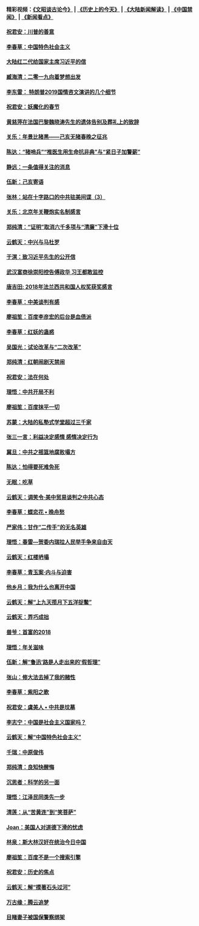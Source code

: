 #### 精彩视频：[《文昭谈古论今》](http://45.32.25.56/wenzhao) | [《历史上的今天》](http://45.32.25.56/today-in-history) | [《大陆新闻解读》](http://45.32.25.56/ntdtv-comedy) | [《中国禁闻》](http://45.32.25.56/ntdtv-news) | [《新闻看点》](http://45.32.25.56/news-insight) 

 #### [祝君安：川普的善意](../pages/nsc993/n11032077.md?t=02100031) 

#### [李春草：中国特色社会主义](../pages/nsc993/n11032132.md?t=02100031) 

#### [大陆红二代给国家主席习近平的信](../pages/nsc993/n11031995.md?t=02100031) 

#### [臧海清：二零一九向着梦想出发](../pages/nsc993/n11031959.md?t=02100031) 

#### [李东雷： 特朗普2019国情咨文演讲的几个细节](../pages/nsc993/n11031943.md?t=02100031) 

#### [祝君安：妖魔化的春节](../pages/nsc993/n11031747.md?t=02100031) 

#### [黄慈萍在法国巴黎魏晓涛先生的遗体告别及葬礼上的致辞](../pages/nsc993/n11031419.md?t=02100031) 

#### [关乐：年景比猪黑——己亥无猪春晚之征兆](../pages/nsc993/n11031494.md?t=02100031) 

#### [陈达：“猪哨兵”“推医生用生命抗非典”与“紧日子加警薪”](../pages/nsc993/n11027746.md?t=02100031) 

#### [静远：一条值得关注的消息](../pages/nsc993/n11024470.md?t=02100031) 

#### [伍新：己亥寄语](../pages/nsc993/n11024543.md?t=02100031) 

#### [张林：站在十字路口的中共驻美间谍（3）](../pages/nsc993/n11023043.md?t=02100031) 

#### [关乐：北京年关鞭炮实名制感言](../pages/nsc993/n11022630.md?t=02100031) 

#### [郑纯清：“证明”取消六千多项与“清廉”下滑十位](../pages/nsc993/n11022638.md?t=02100031) 

#### [云鹤天：中兴与马杜罗](../pages/nsc993/n11022620.md?t=02100031) 

#### [于溟：致习近平先生的公开信](../pages/nsc993/n11022593.md?t=02100031) 

#### [武汉富商徐崇阳控告傅政华 习王都敢监控](../pages/nsc993/n11022212.md?t=02100031) 

#### [唐吉田: 2018年法兰西共和国人权奖获奖感言](../pages/nsc993/n11021537.md?t=02100031) 

#### [李春草：中美谈判有感](../pages/nsc993/n11019776.md?t=02100031) 

#### [廖祖笙：百度李彦宏的后台是血债派](../pages/nsc993/n11019767.md?t=02100031) 

#### [李春草：红妖的蛊惑](../pages/nsc993/n11017095.md?t=02100031) 

#### [吴国光：试论改革与“二次改革”](../pages/nsc993/n11017055.md?t=02100031) 

#### [郑纯清：红朝闹剧天禁闹](../pages/nsc993/n11017030.md?t=02100031) 

#### [祝君安：法在何处](../pages/nsc993/n11017021.md?t=02100031) 

#### [理悟：中共开局不利](../pages/nsc993/n11016938.md?t=02100031) 

#### [廖祖笙：百度抹平一切](../pages/nsc993/n11014925.md?t=02100031) 

#### [苏蒙：大陆的私塾式学堂超过三千家](../pages/nsc993/n11014334.md?t=02100031) 

#### [张三一言：利益决定感情 感情决定行为](../pages/nsc993/n11012463.md?t=02100031) 

#### [冀旦：中共之摇篮地腐败塌方](../pages/nsc993/n11009533.md?t=02100031) 

#### [陈达：怕得要死难免死](../pages/nsc993/n11009520.md?t=02100031) 

#### [无眠：吃草](../pages/nsc993/n11007940.md?t=02100031) 

#### [云鹤天：调笑令‧美中贸易谈判之中共心态](../pages/nsc993/n11007670.md?t=02100031) 

#### [李春草：蝶恋花  •  晚舟愁](../pages/nsc993/n11006605.md?t=02100031) 

#### [严家伟：甘作“二传手”的无名英雄](../pages/nsc993/n11005340.md?t=02100031) 

#### [理悟：春雷—贺委内瑞拉人民举手争来自由天](../pages/nsc993/n11005334.md?t=02100031) 

#### [云鹤天：红楼坍塌](../pages/nsc993/n11005318.md?t=02100031) 

#### [李春草：青玉案·内斗与迫害](../pages/nsc993/n11005306.md?t=02100031) 

#### [他乡月：我为什么也离开中国](../pages/nsc993/n11003553.md?t=02100031) 

#### [云鹤天：解“上九天揽月下五洋捉鳖”](../pages/nsc993/n11000750.md?t=02100031) 

#### [云鹤天：弄巧成拙](../pages/nsc993/n11000722.md?t=02100031) 

#### [兽爷：首富的2018](../pages/nsc993/n11000693.md?t=02100031) 

#### [理悟：年关滋味](../pages/nsc993/n10998847.md?t=02100031) 

#### [伍新：解“鲁迅‘路是人走出来的’假哲理”](../pages/nsc993/n10998777.md?t=02100031) 

#### [张山：修大法去掉了我的赌性](../pages/nsc993/n10997702.md?t=02100031) 

#### [李春草：紫阳之歌](../pages/nsc993/n10997679.md?t=02100031) 

#### [祝君安：虞美人 • 中共是坟墓](../pages/nsc993/n10996090.md?t=02100031) 

#### [李志宁：中国是社会主义国家吗？](../pages/nsc993/n10996097.md?t=02100031) 

#### [云鹤天：解“中国特色社会主义”](../pages/nsc993/n10996043.md?t=02100031) 

#### [千瑞：中原俊伟](../pages/nsc993/n10995401.md?t=02100031) 

#### [郑纯清：良知快醒悔](../pages/nsc993/n10995385.md?t=02100031) 

#### [沉思者：科学的另一面](../pages/nsc993/n10996074.md?t=02100031) 

#### [理悟：江泽民同类先一步](../pages/nsc993/n10995378.md?t=02100031) 

#### [清莲：从“苦黄连”到“笑菩萨”](../pages/nsc993/n10995466.md?t=02100031) 

#### [Joan：美国人对道德下滑的忧虑](../pages/nsc993/n10995424.md?t=02100031) 

#### [林泉：斯大林汉奸在统治今日中国](../pages/nsc993/n10995210.md?t=02100031) 

#### [廖祖笙：百度不是一个搜索引擎](../pages/nsc993/n10994961.md?t=02100031) 

#### [祝君安：历史的焦点](../pages/nsc993/n10994925.md?t=02100031) 

#### [云鹤天：解“摸著石头过河”](../pages/nsc993/n10993325.md?t=02100031) 

#### [万古缘：腾云追梦](../pages/nsc993/n10993120.md?t=02100031) 

#### [目睹妻子被国保警察绑架](../pages/nsc993/n10991525.md?t=02100031) 

